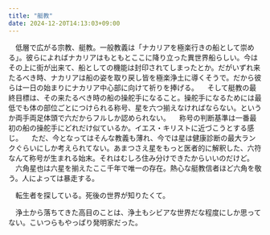 ```yaml
---
title: "艇教"
date: 2024-12-20T14:13:03+09:00
---
```

　低層で広がる宗教、艇教。一般教義は「ナカリアを極楽行きの船として崇める」。彼らによればナカリアはもともとここに降り立った異世界船らしい。今はその上に街が出来て、船としての機能は封印されてしまったとか。だがいずれ来たるべき時、ナカリアは船の姿を取り戻し皆を極楽浄土に導くそうで。だから彼らは一日の始まりにナカリア中心部に向けて祈りを捧げる。
　そして艇教の最終目標は、その来たるべき時の船の操舵手になること。操舵手になるためには最低でも体の部位ごとにつけられる称号、星を六つ揃えなければならない。というか両手両足体頭で六だからフルしか認められない。
　称号の判断基準は一番最初の船の操舵手にどれだけ似ているか。イエス・キリストに近づこうとする感じ。
　ただ、今となってはそんな教義も薄れ、今では星は健康診断の最大ランクぐらいにしか考えられてない。あまつさえ星をもっと医者的に解釈した、六符なんて称号が生まれる始末。それはむしろ住み分けできたからいいのだけど。
　六角星也は六星を揃えたここ千年で唯一の存在。熱心な艇教信者ほど六角を敬う。人によっては暴走する。

　転生者を探している。死後の世界が知りたくて。

　浄土から落ちてきた高目のことは、浄土もシビアな世界だな程度にしか思ってない。こいつらもやっぱり発明家だった。
